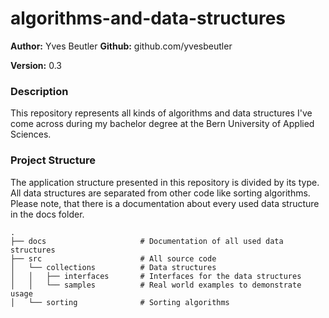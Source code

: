 # algorithms-and-data-structures

**Author:** Yves Beutler
**Github:** github.com/yvesbeutler

**Version:** 0.3

### Description

This repository represents all kinds of algorithms and data structures I've come across during my bachelor degree at
the Bern University of Applied Sciences.

### Project Structure

The application structure presented in this repository is divided by its type. All data structures are separated from other code like sorting algorithms. Please note, that there is a documentation about every used data structure in the docs folder.

```
.
├── docs                     # Documentation of all used data structures
├── src                      # All source code
│   └── collections          # Data structures
│   │   ├── interfaces       # Interfaces for the data structures
│   │   └── samples          # Real world examples to demonstrate usage
│   └── sorting              # Sorting algorithms
```
